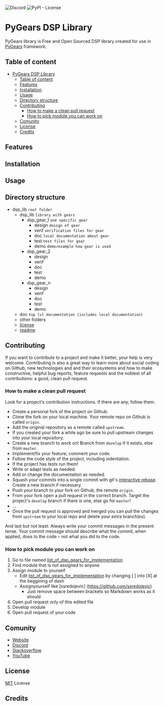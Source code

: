 ![Discord](https://img.shields.io/discord/938048651144626217?style=plastic) 
![PyPI - License](https://img.shields.io/pypi/l/pygears?style=plastic)

# PyGears DSP Library
PyGears library is Free and Open Sourced DSP library created for use in [PyGears](pygears.org) framework.

## Table of content
- [PyGears DSP Library](#pygears-dsp-library)
  - [Table of content](#table-of-content)
  - [Features](#features)
  - [Installation](#installation)
  - [Usage](#usage)
  - [Directory structure](#directory-structure)
  - [Contributing](#contributing)
    - [How to make a clean pull request](#how-to-make-a-clean-pull-request)
    - [How to pick module you can work on](#how-to-pick-module-you-can-work-on)
  - [Comunity](#comunity)
  - [License](#license)
  - [Credits](#credits)

## Features

## Installation

## Usage

## Directory structure
- dsp_lib `root folder`
  - dsp_lib `library with gears`
    - dsp_gear_1 `one specific gear`
      - design `design of gear`
      - verif `verification files for gear`
      - doc `local documentation about gear`
      - test `test files for gear`
      - demo `demo/example how gear is used`
    - dsp_gear_2
      - design
      - verif
      - doc
      - test
      - demo
    - dsp_gear_n
      - design
      - verif
      - doc
      - test
      - demo
  - doc `top lvl documentation (includes local documentation)`
  - other folders
  - [license](https://github.com/PyGears/lib-dsp/blob/main/LICENSE)
  - [readme](https://github.com/PyGears/lib-dsp/blob/main/README.md)
  

## Contributing
If you want to contribute to a project and make it better, your help is very welcome. Contributing is also a great way to learn more about social coding on Github, new technologies and and their ecosystems and how to make constructive, helpful bug reports, feature requests and the noblest of all contributions: a good, clean pull request.

### How to make a clean pull request
Look for a project's contribution instructions. If there are any, follow them.

- Create a personal fork of the project on Github.
- Clone the fork on your local machine. Your remote repo on Github is called `origin`.
- Add the original repository as a remote called `upstream`.
- If you created your fork a while ago be sure to pull upstream changes into your local repository.
- Create a new branch to work on! Branch from `develop` if it exists, else from `master`.
- Implement/fix your feature, comment your code.
- Follow the code style of the project, including indentation.
- If the project has tests run them!
- Write or adapt tests as needed.
- Add or change the documentation as needed.
- Squash your commits into a single commit with git's [interactive rebase](https://help.github.com/articles/interactive-rebase). Create a new branch if necessary.
- Push your branch to your fork on Github, the remote `origin`.
- From your fork open a pull request in the correct branch. Target the project's `develop` branch if there is one, else go for `master`!
- ...
- Once the pull request is approved and merged you can pull the changes from `upstream` to your local repo and delete your extra branch(es).

And last but not least: Always write your commit messages in the present tense. Your commit message should describe what the commit, when applied, does to the code – not what you did to the code.

### How to pick module you can work on
1. Go to file named [list_of_dsp_gears_for_implementation](list_of_dsp_gears_for_implementation.md)
2. Find module that is not assigned to anyone
3. Assign module to yourself
   - Edit [list_of_dsp_gears_for_implementation](list_of_dsp_gears_for_implementation.md) by changing [ ] into [X] at the beggining of dash
   - Assignyourself like [ssredojevic] (https://github.com/ssredojevic)
      - Just remove space between brackets so Markdown works as it should
4. Open pull request only of this edited file
5. Develop module
6. Open pull request of your code

## Comunity
- [Website](https://pygears.org/)
- [Discord](https://discord.com/invite/N499SsBMVD)
- [Stackoverflow](https://stackoverflow.com/questions/tagged/pygears)
- [YouTube](https://www.youtube.com/channel/UCJs_yMeLLw9jRf6vYFVRp9g)

## License
[MIT](https://github.com/PyGears/lib-dsp/blob/main/LICENSE) License

## Credits
